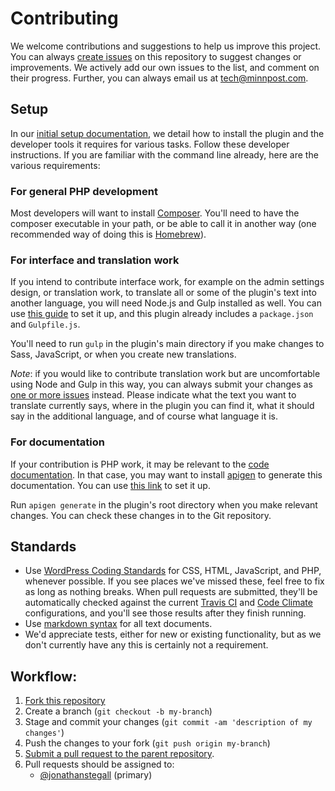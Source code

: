 # Contributing

We welcome contributions and suggestions to help us improve this project. You can always [create issues](https://github.com/minnpost/object-sync-for-salesforce/issues) on this repository to suggest changes or improvements. We actively add our own issues to the list, and comment on their progress. Further, you can always email us at [tech@minnpost.com](mailto:tech@minnpost.com).

## Setup

In our [initial setup documentation](https://github.com/MinnPost/object-sync-for-salesforce/blob/master/docs/initial-setup.md), we detail how to install the plugin and the developer tools it requires for various tasks. Follow these developer instructions. If you are familiar with the command line already, here are the various requirements:

### For general PHP development

Most developers will want to install [Composer](https://getcomposer.org). You'll need to have the composer executable in your path, or be able to call it in another way (one recommended way of doing this is [Homebrew](http://brew.sh/)).

### For interface and translation work

If you intend to contribute interface work, for example on the admin settings design, or translation work, to translate all or some of the plugin's text into another language, you will need Node.js and Gulp installed as well. You can use [this guide](https://github.com/gulpjs/gulp/blob/master/docs/getting-started.md) to set it up, and this plugin already includes a `package.json` and `Gulpfile.js`.

You'll need to run `gulp` in the plugin's main directory if you make changes to Sass, JavaScript, or when you create new translations.

*Note*: if you would like to contribute translation work but are uncomfortable using Node and Gulp in this way, you can always submit your changes as [one or more issues](https://github.com/minnpost/object-sync-for-salesforce/issues) instead. Please indicate what the text you want to translate currently says, where in the plugin you can find it, what it should say in the additional language, and of course what language it is.

### For documentation

If your contribution is PHP work, it may be relevant to the [code documentation](https://github.com/MinnPost/object-sync-for-salesforce/blob/master/docs/code/index.html). In that case, you may want to install [apigen](http://www.apigen.org/) to generate this documentation. You can use [this link](http://www.apigen.org/) to set it up.

Run `apigen generate` in the plugin's root directory when you make relevant changes. You can check these changes in to the Git repository.

## Standards

- Use [WordPress Coding Standards](https://make.wordpress.org/core/handbook/best-practices/coding-standards/) for CSS, HTML, JavaScript, and PHP, whenever possible. If you see places we've missed these, feel free to fix as long as nothing breaks. When pull requests are submitted, they'll be automatically checked against the current [Travis CI](https://travis-ci.org/MinnPost/object-sync-for-salesforce) and [Code Climate](https://codeclimate.com/github/MinnPost/object-sync-for-salesforce/) configurations, and you'll see those results after they finish running.
- Use [markdown syntax](http://daringfireball.net/projects/markdown/syntax) for all text documents.
- We'd appreciate tests, either for new or existing functionality, but as we don't currently have any this is certainly not a requirement.

## Workflow:

1. [Fork this repository](https://help.github.com/articles/fork-a-repo)
2. Create a branch (`git checkout -b my-branch`)
3. Stage and commit your changes (`git commit -am 'description of my changes'`)
4. Push the changes to your fork (`git push origin my-branch`)
5. [Submit a pull request to the parent repository](https://help.github.com/articles/creating-a-pull-request).
6. Pull requests should be assigned to:
    - [@jonathanstegall](https://github.com/jonathanstegall) (primary)

